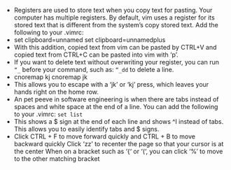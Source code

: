- Registers are used to store text when you copy text for pasting. Your computer has multiple registers. By default, vim uses a register for its stored text that is different from the system’s copy stored text. Add the following to your .vimrc:
- set clipboard=unnamed
  set clipboard=unnamedplus
- With this addition, copied text from vim can be pasted by CTRL+V and copied text from CTRL+C can be pasted into vim with ‘p’.
- If you want to delete text without overwriting your register, you can run `“_` before your command, such as: `“_dd` to delete a line.
- cnoremap kj <C-C>
  cnoremap jk <C-C>
- This allows you to escape with a ‘jk’ or ‘kj’ press, which leaves your hands right on the home row.
- An pet peeve in software engineering is when there are tabs instead of spaces and white space at the end of a line. You can add the following to your .vimrc: `set list`
- This shows a $ sign at the end of each line and shows ^I instead of tabs. This allows you to easily identify tabs and $ signs.
- Click CTRL + F to move forward quickly and CTRL + B to move backward quickly
  Click ‘zz’ to recenter the page so that your cursor is at the center
  When on a bracket such as ‘{‘ or ‘(‘, you can click ‘%’ to move to the other matching bracket